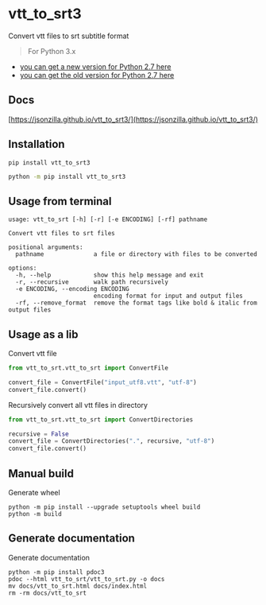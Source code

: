 # vtt_to_srt3
Convert vtt files to srt subtitle format
> For Python 3.x
  * [you can get a new version for Python 2.7 here](https://github.com/jsonzilla/vtt_to_srt2)
  * [you can get the old version for Python 2.7 here](https://github.com/jansenicus/vtt-to-srt.py)

## Docs
[https://jsonzilla.github.io/vtt_to_srt3/](https://jsonzilla.github.io/vtt_to_srt3/)


## Installation
```shell
pip install vtt_to_srt3
```

```cmd
python -m pip install vtt_to_srt3
```

## Usage from terminal

```shell                       
usage: vtt_to_srt [-h] [-r] [-e ENCODING] [-rf] pathname

Convert vtt files to srt files

positional arguments:
  pathname              a file or directory with files to be converted

options:
  -h, --help            show this help message and exit
  -r, --recursive       walk path recursively
  -e ENCODING, --encoding ENCODING
                        encoding format for input and output files
  -rf, --remove_format  remove the format tags like bold & italic from output files
```

## Usage as a lib

Convert vtt file
```python
from vtt_to_srt.vtt_to_srt import ConvertFile

convert_file = ConvertFile("input_utf8.vtt", "utf-8")
convert_file.convert()
```

Recursively convert all vtt files in directory
```python
from vtt_to_srt.vtt_to_srt import ConvertDirectories

recursive = False
convert_file = ConvertDirectories(".", recursive, "utf-8")
convert_file.convert()
```

## Manual build

Generate wheel
```shell
python -m pip install --upgrade setuptools wheel build
python -m build
```

## Generate documentation

Generate documentation
```shell
python -m pip install pdoc3
pdoc --html vtt_to_srt/vtt_to_srt.py -o docs
mv docs/vtt_to_srt.html docs/index.html
rm -rm docs/vtt_to_srt
```
